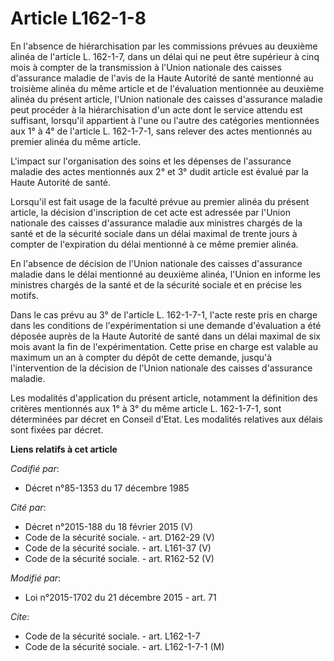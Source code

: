 # Article L162-1-8

En l'absence de hiérarchisation par les commissions prévues au deuxième alinéa de l'article L. 162-1-7, dans un délai qui ne
peut être supérieur à cinq mois à compter de la transmission à l'Union nationale des caisses d'assurance maladie de l'avis de
la Haute Autorité de santé mentionné au troisième alinéa du même article et de l'évaluation mentionnée au deuxième alinéa du
présent article, l'Union nationale des caisses d'assurance maladie peut procéder à la hiérarchisation d'un acte dont le
service attendu est suffisant, lorsqu'il appartient à l'une ou l'autre des catégories mentionnées aux 1° à 4° de l'article L.
162-1-7-1, sans relever des actes mentionnés au premier alinéa du même article. 

L'impact sur l'organisation des soins et les dépenses de l'assurance maladie des actes mentionnés aux 2° et 3° dudit article
est évalué par la Haute Autorité de santé. 

Lorsqu'il est fait usage de la faculté prévue au premier alinéa du présent article, la décision d'inscription de cet acte est
adressée par l'Union nationale des caisses d'assurance maladie aux ministres chargés de la santé et de la sécurité sociale
dans un délai maximal de trente jours à compter de l'expiration du délai mentionné à ce même premier alinéa. 

En l'absence de décision de l'Union nationale des caisses d'assurance maladie dans le délai mentionné au deuxième alinéa,
l'Union en informe les ministres chargés de la santé et de la sécurité sociale et en précise les motifs. 

Dans le cas prévu au 3° de l'article L. 162-1-7-1, l'acte reste pris en charge dans les conditions de l'expérimentation si
une demande d'évaluation a été déposée auprès de la Haute Autorité de santé dans un délai maximal de six mois avant la fin de
l'expérimentation. Cette prise en charge est valable au maximum un an à compter du dépôt de cette demande, jusqu'à
l'intervention de la décision de l'Union nationale des caisses d'assurance maladie. 

Les modalités d'application du présent article, notamment la définition des critères mentionnés aux 1° à 3° du même article
L. 162-1-7-1, sont déterminées par décret en Conseil d'Etat. Les modalités relatives aux délais sont fixées par décret.

**Liens relatifs à cet article**

_Codifié par_:

  - Décret n°85-1353 du 17 décembre 1985

_Cité par_:

  - Décret n°2015-188 du 18 février 2015 (V)
  - Code de la sécurité sociale. - art. D162-29 (V)
  - Code de la sécurité sociale. - art. L161-37 (V)
  - Code de la sécurité sociale. - art. R162-52 (V)

_Modifié par_:

  - Loi n°2015-1702 du 21 décembre 2015 - art. 71

_Cite_:

  - Code de la sécurité sociale. - art. L162-1-7
  - Code de la sécurité sociale. - art. L162-1-7-1 (M)
